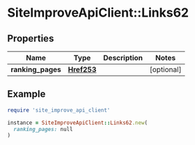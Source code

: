 # SiteImproveApiClient::Links62

## Properties

| Name | Type | Description | Notes |
| ---- | ---- | ----------- | ----- |
| **ranking_pages** | [**Href253**](Href253.md) |  | [optional] |

## Example

```ruby
require 'site_improve_api_client'

instance = SiteImproveApiClient::Links62.new(
  ranking_pages: null
)
```

